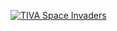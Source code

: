 

[![TIVA Space Invaders](http://img.youtube.com/vi/X4tuc0BYbUc/0.jpg)](http://www.youtube.com/watch?v=X4tuc0BYbUc "TIVA Space Invaders")
